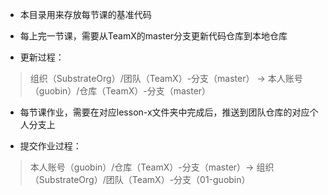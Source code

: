 * 本目录用来存放每节课的基准代码

* 每上完一节课，需要从TeamX的master分支更新代码仓库到本地仓库

* 更新过程：
> 组织（SubstrateOrg）/团队（TeamX）-分支（master） → 本人账号（guobin）/仓库（TeamX）-分支（master）

* 每节课作业，需要在对应lesson-x文件夹中完成后，推送到团队仓库的对应个人分支上

* 提交作业过程：
> 本人账号（guobin）/仓库（TeamX）-分支（master）→ 组织（SubstrateOrg）/团队（TeamX）-分支（01-guobin）

